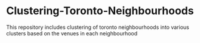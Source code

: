 # Clustering-Toronto-Neighbourhoods
This repository includes clustering of toronto neighbourhoods into various clusters based on the venues in each neighbourhood
